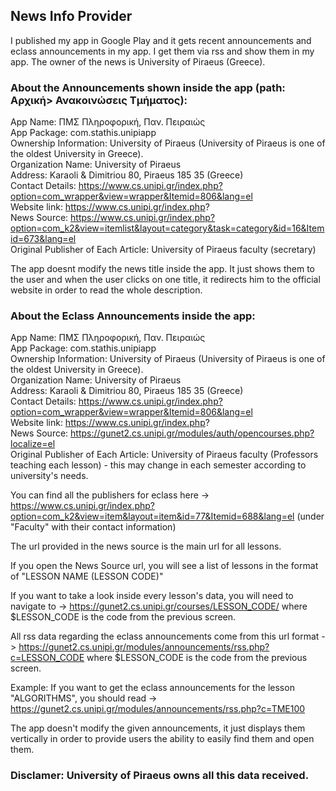 ## News Info Provider
 
I published my app in Google Play and it gets recent announcements and eclass announcements in my app. 
I get them via rss and show them in my app. The owner of the news is University of Piraeus (Greece).


### About the Announcements shown inside the app (path: Αρχική> Ανακοινώσεις Τμήματος):

App Name: ΠΜΣ Πληροφορική, Παν. Πειραιώς </br>
App Package: com.stathis.unipiapp </br>
Ownership Information: University of Piraeus (University of Piraeus is one of the oldest University in Greece). </br>
Organization Name: University of Piraeus </br>
Address: Karaoli & Dimitriou 80, Piraeus 185 35 (Greece) </br>
Contact Details: https://www.cs.unipi.gr/index.php?option=com_wrapper&view=wrapper&Itemid=806&lang=el </br>
Website link: https://www.cs.unipi.gr/index.php? </br>
News Source: https://www.cs.unipi.gr/index.php?option=com_k2&view=itemlist&layout=category&task=category&id=16&Itemid=673&lang=el </br>
Original Publisher of Each Article: University of Piraeus faculty (secretary) </br>

The app doesnt modify the news title inside the app. It just shows them to the user and when the user clicks on one title, it redirects him to the official website in order to read the whole description.

### About the Eclass Announcements inside the app:

App Name: ΠΜΣ Πληροφορική, Παν. Πειραιώς </br>
App Package: com.stathis.unipiapp </br>
Ownership Information: University of Piraeus (University of Piraeus is one of the oldest University in Greece). </br>
Organization Name: University of Piraeus </br>
Address: Karaoli & Dimitriou 80, Piraeus 185 35 (Greece) </br>
Contact Details: https://www.cs.unipi.gr/index.php?option=com_wrapper&view=wrapper&Itemid=806&lang=el </br>
Website link: https://www.cs.unipi.gr/index.php? </br>
News Source: https://gunet2.cs.unipi.gr/modules/auth/opencourses.php?localize=el </br>
Original Publisher of Each Article: University of Piraeus faculty (Professors teaching each lesson) - this may change in each semester according to university's needs. </br>

You can find all the publishers for eclass here -> https://www.cs.unipi.gr/index.php?option=com_k2&view=item&layout=item&id=77&Itemid=688&lang=el (under "Faculty" with their contact information) </br>

The url provided in the news source is the main url for all lessons. </br>

If you open the News Source url, you will see a list of lessons in the format of "LESSON NAME (LESSON CODE)" </br>

If you want to take a look inside every lesson's data, you will need to navigate to -> https://gunet2.cs.unipi.gr/courses/LESSON_CODE/ where $LESSON_CODE is the code from the previous screen. </br>

All rss data regarding the eclass announcements come from this url format -> https://gunet2.cs.unipi.gr/modules/announcements/rss.php?c=LESSON_CODE where $LESSON_CODE is the code from the previous screen. </br>

Example: If you want to get the eclass announcements for the lesson "ALGORITHMS", you should read -> https://gunet2.cs.unipi.gr/modules/announcements/rss.php?c=TME100 </br>

The app doesn't modify the given announcements, it just displays them vertically in order to provide users the ability to easily find them and open them. </br>

### Disclamer: University of Piraeus owns all this data received. </br>
